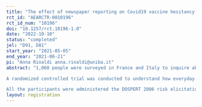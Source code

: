 ```yaml
---
title: "The effect of newspaper reporting on Covid19 vaccine hesitancy: a randomized controlled trial"
rct_id: "AEARCTR-0010196"
rct_id_num: "10196"
doi: "10.1257/rct.10196-1.0"
date: "2022-10-10"
status: "completed"
jel: "D91, D81"
start_year: "2021-05-05"
end_year: "2021-06-21"
pi: "Anna Rinaldi anna.rinaldi@uniba.it"
abstract: "1,068 people were surveyed in France and Italy to inquire about individual potential acceptance, focusing on time preferences, in a risk-return framework: having the vaccination today, in a month, and in 3 months; perceived risks of vaccination and COVID-19; and expected benefit of the vaccine. 
A randomized controlled trial was conducted to understand how everyday stimuli, such as fact-based news about vaccines, impact on audience acceptance of vaccination. The main experiment involved two groups of participants and two different articles about vaccine-related thrombosis taken from two Italian newspapers. One article used a more abstract description and language, and the other used a more anecdotical description and concrete language; each group read only one of these articles. Two other groups were assigned categorization tasks; one was asked to complete a concrete categorization task and the other an abstract categorization task.
All the participants were administered the DOSPERT 2006 risk elicitation questionnaire in health domain to acquire information about personal risk attitude. "
layout: registration
---
```


